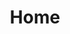 ---
# https://vitepress.dev/reference/default-theme-home-page
layout: home
title: Home
hero:
  name: 'λ-Calculus: 道生万物'
  text: 在归纳和演绎中探寻逻辑的轮廓
  tagline: 即使你并不懂计算机！
  actions:
    - theme: brand
      text: 开始阅读
      link: /ch01-introduction
    - theme: alt
      text: 在线 λ-演算
      link: /playground
---